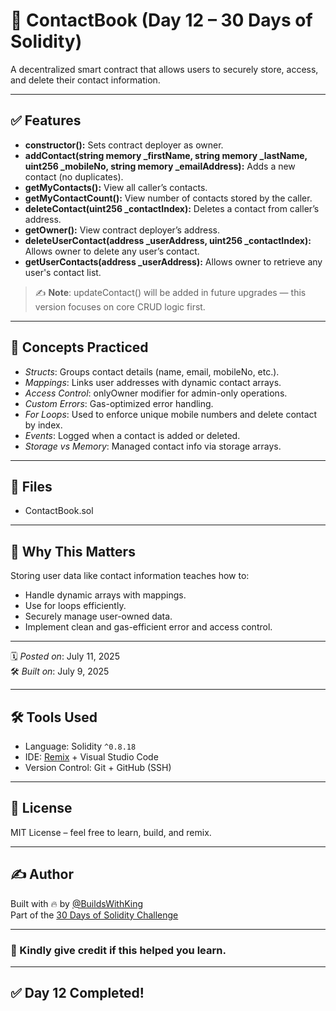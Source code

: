 # 📇 ContactBook (Day 12 – 30 Days of Solidity)

A decentralized smart contract that allows users to securely store, access, and delete their contact information.

---

## ✅ Features

- **constructor():** Sets contract deployer as owner.
- **addContact(string memory _firstName, string memory _lastName, uint256 _mobileNo, string memory _emailAddress):** Adds a new contact (no duplicates).
- **getMyContacts():** View all caller’s contacts.
- **getMyContactCount():** View number of contacts stored by the caller.
- **deleteContact(uint256 _contactIndex):** Deletes a contact from caller’s address.
- **getOwner():** View contract deployer’s address.
- **deleteUserContact(address _userAddress, uint256 _contactIndex):** Allows owner to delete any user’s contact.
- **getUserContacts(address _userAddress):** Allows owner to retrieve any user's contact list.

> ✍ **Note**: updateContact() will be added in future upgrades — this version focuses on core CRUD logic first.

---

## 🧠 Concepts Practiced

- *Structs*: Groups contact details (name, email, mobileNo, etc.).
- *Mappings*: Links user addresses with dynamic contact arrays.
- *Access Control*: onlyOwner modifier for admin-only operations.
- *Custom Errors*: Gas-optimized error handling.
- *For Loops*: Used to enforce unique mobile numbers and delete contact by index.
- *Events*: Logged when a contact is added or deleted.
- *Storage vs Memory*: Managed contact info via storage arrays.

---

## 📂 Files

- ContactBook.sol

---

## 🚀 Why This Matters

Storing user data like contact information teaches how to:
- Handle dynamic arrays with mappings.
- Use for loops efficiently.
- Securely manage user-owned data.
- Implement clean and gas-efficient error and access control.

---

🗓 *Posted on*: July 11, 2025  
🛠 *Built on*: July 9, 2025  

---

## 🛠 Tools Used

- Language: Solidity `^0.8.18`
- IDE: [Remix](https://remix.ethereum.org/) + Visual Studio Code
- Version Control: Git + GitHub (SSH)

---

## 📄 License

MIT License – feel free to learn, build, and remix.

---

## ✍ Author

Built with 🔥 by [@BuildsWithKing](https://github.com/BuildsWithKing)  
Part of the [30 Days of Solidity Challenge](https://github.com/BuildsWithKing/30-days-solidity-challenge)

---

### 🙏 Kindly give credit if this helped you learn.

---

## ✅ Day 12 Completed!